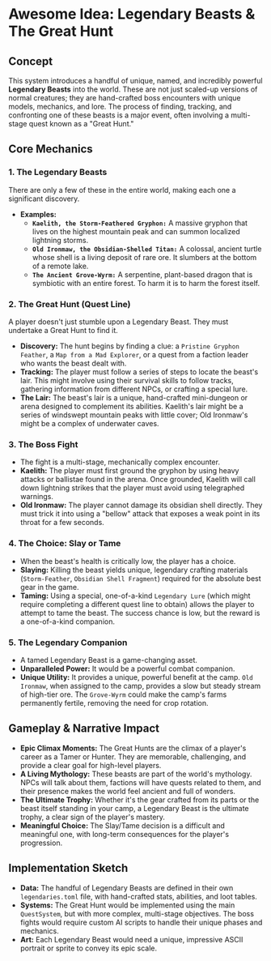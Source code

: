 # Awesome Idea: Legendary Beasts & The Great Hunt

## Concept

This system introduces a handful of unique, named, and incredibly powerful **Legendary Beasts** into the world. These are not just scaled-up versions of normal creatures; they are hand-crafted boss encounters with unique models, mechanics, and lore. The process of finding, tracking, and confronting one of these beasts is a major event, often involving a multi-stage quest known as a "Great Hunt."

## Core Mechanics

### 1. The Legendary Beasts

There are only a few of these in the entire world, making each one a significant discovery.

*   **Examples:**
    *   **`Kaelith, the Storm-Feathered Gryphon:`** A massive gryphon that lives on the highest mountain peak and can summon localized lightning storms.
    *   **`Old Ironmaw, the Obsidian-Shelled Titan:`** A colossal, ancient turtle whose shell is a living deposit of rare ore. It slumbers at the bottom of a remote lake.
    *   **`The Ancient Grove-Wyrm:`** A serpentine, plant-based dragon that is symbiotic with an entire forest. To harm it is to harm the forest itself.

### 2. The Great Hunt (Quest Line)

A player doesn't just stumble upon a Legendary Beast. They must undertake a Great Hunt to find it.

*   **Discovery:** The hunt begins by finding a clue: a `Pristine Gryphon Feather`, a `Map from a Mad Explorer`, or a quest from a faction leader who wants the beast dealt with.
*   **Tracking:** The player must follow a series of steps to locate the beast's lair. This might involve using their survival skills to follow tracks, gathering information from different NPCs, or crafting a special lure.
*   **The Lair:** The beast's lair is a unique, hand-crafted mini-dungeon or arena designed to complement its abilities. Kaelith's lair might be a series of windswept mountain peaks with little cover; Old Ironmaw's might be a complex of underwater caves.

### 3. The Boss Fight

*   The fight is a multi-stage, mechanically complex encounter.
*   **Kaelith:** The player must first ground the gryphon by using heavy attacks or ballistae found in the arena. Once grounded, Kaelith will call down lightning strikes that the player must avoid using telegraphed warnings.
*   **Old Ironmaw:** The player cannot damage its obsidian shell directly. They must trick it into using a "bellow" attack that exposes a weak point in its throat for a few seconds.

### 4. The Choice: Slay or Tame

*   When the beast's health is critically low, the player has a choice.
*   **Slaying:** Killing the beast yields unique, legendary crafting materials (`Storm-Feather`, `Obsidian Shell Fragment`) required for the absolute best gear in the game.
*   **Taming:** Using a special, one-of-a-kind `Legendary Lure` (which might require completing a different quest line to obtain) allows the player to attempt to tame the beast. The success chance is low, but the reward is a one-of-a-kind companion.

### 5. The Legendary Companion

*   A tamed Legendary Beast is a game-changing asset.
*   **Unparalleled Power:** It would be a powerful combat companion.
*   **Unique Utility:** It provides a unique, powerful benefit at the camp. `Old Ironmaw`, when assigned to the camp, provides a slow but steady stream of high-tier ore. The `Grove-Wyrm` could make the camp's farms permanently fertile, removing the need for crop rotation.

## Gameplay & Narrative Impact

*   **Epic Climax Moments:** The Great Hunts are the climax of a player's career as a Tamer or Hunter. They are memorable, challenging, and provide a clear goal for high-level players.
*   **A Living Mythology:** These beasts are part of the world's mythology. NPCs will talk about them, factions will have quests related to them, and their presence makes the world feel ancient and full of wonders.
*   **The Ultimate Trophy:** Whether it's the gear crafted from its parts or the beast itself standing in your camp, a Legendary Beast is the ultimate trophy, a clear sign of the player's mastery.
*   **Meaningful Choice:** The Slay/Tame decision is a difficult and meaningful one, with long-term consequences for the player's progression.

## Implementation Sketch

*   **Data:** The handful of Legendary Beasts are defined in their own `legendaries.toml` file, with hand-crafted stats, abilities, and loot tables.
*   **Systems:** The Great Hunt would be implemented using the main `QuestSystem`, but with more complex, multi-stage objectives. The boss fights would require custom AI scripts to handle their unique phases and mechanics.
*   **Art:** Each Legendary Beast would need a unique, impressive ASCII portrait or sprite to convey its epic scale.
